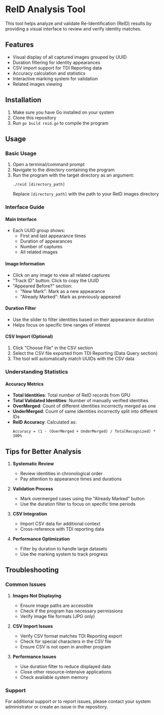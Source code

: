 # ReID Analysis Tool

This tool helps analyze and validate Re-Identification (ReID) results by providing a visual interface to review and verify identity matches.

## Features

- Visual display of all captured images grouped by UUID
- Duration filtering for identity appearances
- CSV import support for TDI Reporting data
- Accuracy calculation and statistics
- Interactive marking system for validation
- Related images viewing

## Installation

1. Make sure you have Go installed on your system
2. Clone this repository
3. Run `go build reid.go` to compile the program

## Usage

### Basic Usage

1. Open a terminal/command prompt
2. Navigate to the directory containing the program
3. Run the program with the target directory as an argument:
   ```
   ./reid [directory_path]
   ```
   Replace `[directory_path]` with the path to your ReID images directory

### Interface Guide

#### Main Interface
- Each UUID group shows:
  - First and last appearance times
  - Duration of appearances
  - Number of captures
  - All related images

#### Image Information
- Click on any image to view all related captures
- "Track ID" button: Click to copy the UUID
- "Appeared Before?" section:
  - "New Mark": Mark as a new appearance
  - "Already Marked": Mark as previously appeared

#### Duration Filter
- Use the slider to filter identities based on their appearance duration
- Helps focus on specific time ranges of interest

#### CSV Import (Optional)
1. Click "Choose File" in the CSV section
2. Select the CSV file exported from TDI Reporting (Data Query section)
3. The tool will automatically match UUIDs with the CSV data

### Understanding Statistics

#### Accuracy Metrics
- **Total Identities**: Total number of ReID records from GPU
- **Total Validated Identities**: Number of manually verified identities
- **OverMerged**: Count of different identities incorrectly merged as one
- **UnderMerged**: Count of same identities incorrectly split into different IDs
- **ReID Accuracy**: Calculated as:
  ```
  Accuracy = (1 - (OverMerged + UnderMerged) / TotalRecognized) * 100%
  ```

## Tips for Better Analysis

1. **Systematic Review**
   - Review identities in chronological order
   - Pay attention to appearance times and durations

2. **Validation Process**
   - Mark overmerged cases using the "Already Marked" button
   - Use the duration filter to focus on specific time periods

3. **CSV Integration**
   - Import CSV data for additional context
   - Cross-reference with TDI reporting data

4. **Performance Optimization**
   - Filter by duration to handle large datasets
   - Use the marking system to track progress

## Troubleshooting

### Common Issues

1. **Images Not Displaying**
   - Ensure image paths are accessible
   - Check if the program has necessary permissions
   - Verify image file formats (JPG only)

2. **CSV Import Issues**
   - Verify CSV format matches TDI Reporting export
   - Check for special characters in the CSV file
   - Ensure CSV is not open in another program

3. **Performance Issues**
   - Use duration filter to reduce displayed data
   - Close other resource-intensive applications
   - Check available system memory

### Support

For additional support or to report issues, please contact your system administrator or create an issue in the repository.
